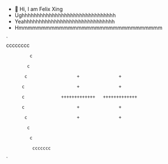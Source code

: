 - 👋 Hi, I am Felix Xing
- Ughhhhhhhhhhhhhhhhhhhhhhhhhhhhhhh
- Yeahhhhhhhhhhhhhhhhhhhhhhhhhhhhhh
- Hmmmmmmmmmmmmmmmmmmmmmmmmmmmmmmmm

`     
              cccccccc

             c

            c

           c                   +               +

          c                    +               +

          c              +++++++++++++   +++++++++++++

          c                    +               +

           c                   +               +

            c

             c

              ccccccc
`
